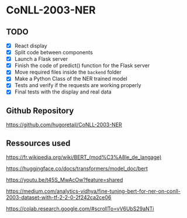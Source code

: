 


# CoNLL-2003-NER

## TODO
- [x] React display
- [x] Split code between components
- [x] Launch a Flask server
- [x] Finish the code of predict() function for the Flask server
- [x] Move required files inside the `backend` folder
- [x] Make a Python Class of the NER trained model
- [x] Tests and verify if the requests are working properly
- [x] Final tests with the display and real data

## Github Repository

https://github.com/hugoretail/CoNLL-2003-NER

## Ressources used

https://fr.wikipedia.org/wiki/BERT_(mod%C3%A8le_de_langage)

https://huggingface.co/docs/transformers/model_doc/bert

https://youtu.be/t45S_MwAcOw?feature=shared

https://medium.com/analytics-vidhya/fine-tuning-bert-for-ner-on-conll-2003-dataset-with-tf-2-2-0-2f242ca2ce06

https://colab.research.google.com/#scrollTo=vV6UbS29aNTi

